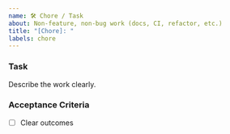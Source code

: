 ```yaml
---
name: 🛠️ Chore / Task
about: Non-feature, non-bug work (docs, CI, refactor, etc.)
title: "[Chore]: "
labels: chore
---
```


### Task
Describe the work clearly.

### Acceptance Criteria
- [ ] Clear outcomes
